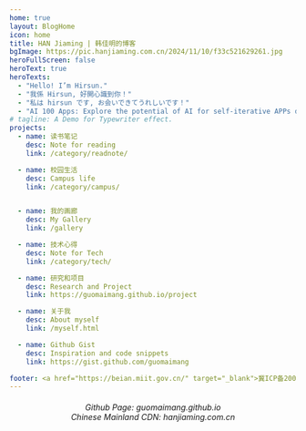 ```yaml
---
home: true
layout: BlogHome
icon: home
title: HAN Jiaming | 韩佳明的博客
bgImage: https://pic.hanjiaming.com.cn/2024/11/10/f33c521629261.jpg
heroFullScreen: false
heroText: true
heroTexts:
  - "Hello! I’m Hirsun."
  - "我係 Hirsun, 好開心識到你！"
  - "私は hirsun です, お会いできてうれしいです！"
  - "AI 100 Apps: Explore the potential of AI for self-iterative APPs development."
# tagline: A Demo for Typewriter effect.
projects:
  - name: 读书笔记
    desc: Note for reading
    link: /category/readnote/

  - name: 校园生活
    desc: Campus life
    link: /category/campus/


  - name: 我的画廊
    desc: My Gallery
    link: /gallery

  - name: 技术心得
    desc: Note for Tech
    link: /category/tech/

  - name: 研究和项目
    desc: Research and Project
    link: https://guomaimang.github.io/project

  - name: 关于我
    desc: About myself
    link: /myself.html

  - name: Github Gist
    desc: Inspiration and code snippets
    link: https://gist.github.com/guomaimang

footer: <a href="https://beian.miit.gov.cn/" target="_blank">冀ICP备20006728号-1 </a> | Serving since 2011.
---
```


<h6 style="text-align:center">
Github Page: guomaimang.github.io
<br />
Chinese Mainland CDN: hanjiaming.com.cn
</h6>


